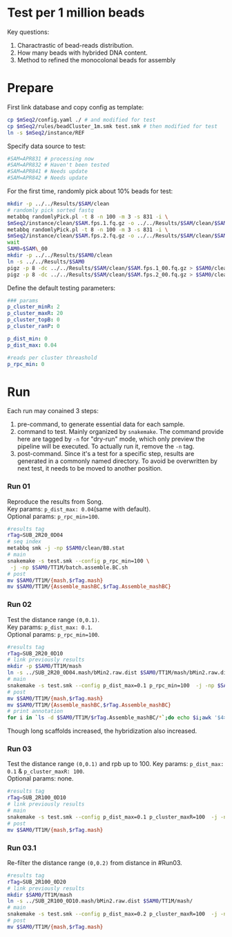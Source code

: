# Test per 1 million beads
Key questions:
1. Charactrastic of bead-reads distribution.
2. How many beads with hybrided DNA content.
3. Method to refined the monocolonal beads for assembly

# Prepare
First link database and copy config as template:
```bash
cp $mSeq2/config.yaml ./ # and modified for test
cp $mSeq2/rules/beadCluster_1m.smk test.smk # then modified for test
ln -s $mSeq2/instance/REF
```
Specify data source to test:
```bash
#SAM=APR831 # processing now
#SAM=APR832 # Haven't been tested
#SAM=APR841 # Needs update
#SAM=APR842 # Needs update
```
For the first time, randomly pick about 10% beads for test:
```bash
mkdir -p ../../Results/$SAM/clean
# randomly pick sorted fastq
metabbq randomlyPick.pl -t 8 -n 100 -m 3 -s 831 -i \
$mSeq2/instance/clean/$SAM.fps.1.fq.gz -o ../../Results/$SAM/clean/$SAM.fps.1 &
metabbq randomlyPick.pl -t 8 -n 100 -m 3 -s 831 -i \
$mSeq2/instance/clean/$SAM.fps.2.fq.gz -o ../../Results/$SAM/clean/$SAM.fps.2 &
wait
SAM0=$SAM\_00
mkdir -p ../../Results/$SAM0/clean
ln -s ../../Results/$SAM0
pigz -p 8 -dc ../../Results/$SAM/clean/$SAM.fps.1_00.fq.gz > $SAM0/clean/fastp.sort.1.fq &
pigz -p 8 -dc ../../Results/$SAM/clean/$SAM.fps.2_00.fq.gz > $SAM0/clean/fastp.sort.2.fq &
```
Define the default testing parameters:
```yaml
### params
p_cluster_minR: 2
p_cluster_maxR: 20
p_cluster_topB: 0
p_cluster_ranP: 0

p_dist_min: 0
p_dist_max: 0.04

#reads per cluster threashold
p_rpc_min: 0
```
# Run
Each run may conained 3 steps:
1. pre-command, to generate essential data for each sample.
2. command to test.  Mainly organized by `snakemake`. The command provide here are tagged by `-n` for "dry-run" mode, which only preview the pipeline will be executed. To actually run it, remove the `-n` tag.
3. post-command. Since it's a test for a specific step, results are generated in a commonly named directory. To avoid be overwritten by next test, it needs to be moved to another position.

### Run 01
Reproduce the results from Song.  
Key params: `p_dist_max: 0.04`(same with default).  
Optional params: `p_rpc_min=100`.
```bash
#results tag
rTag=SUB_2R20_0D04
# seq index
metabbq smk -j -np $SAM0/clean/BB.stat
# main
snakemake -s test.smk --config p_rpc_min=100 \
 -j -np $SAM0/TT1M/batch.assemble.BC.sh
# post
mv $SAM0/TT1M/{mash,$rTag.mash}
mv $SAM0/TT1M/{Assemble_mashBC,$rTag.Assemble_mashBC}
```

### Run 02
Test the distance range `(0,0.1)`.  
Key params: `p_dist_max: 0.1`.  
Optional params: `p_rpc_min=100`.
```bash
#results tag
rTag=SUB_2R20_0D10
# link previously results
mkdir -p $SAM0/TT1M/mash
ln -s ../SUB_2R20_0D04.mash/bMin2.raw.dist $SAM0/TT1M/mash/bMin2.raw.dist
# main
snakemake -s test.smk --config p_dist_max=0.1 p_rpc_min=100  -j -np $SAM0/TT1M/batch.assemble.BC.sh
# post
mv $SAM0/TT1M/{mash,$rTag.mash}
mv $SAM0/TT1M/{Assemble_mashBC,$rTag.Assemble_mashBC}
# print annotation
for i in `ls -d $SAM0/TT1M/$rTag.Assemble_mashBC/*`;do echo $i;awk '$4>999{print}'t $i/scaffolds.F.BLAST.tax.blast6.anno.best|column -t;done
```
Though long scaffolds increased, the hybridization also increased.

### Run 03
Test the distance range `(0,0.1)` and rpb up to 100.
Key params: `p_dist_max: 0.1` & `p_cluster_maxR: 100`.  
Optional params: none.
```bash
#results tag
rTag=SUB_2R100_0D10
# link previously results
# main
snakemake -s test.smk --config p_dist_max=0.1 p_cluster_maxR=100  -j -np $SAM0/TT1M/mash/bMin2.bc.tree.target.cluster.main
# post
mv $SAM0/TT1M/{mash,$rTag.mash}
```

### Run 03.1
Re-filter the distance range `(0,0.2)` from distance in #Run03.
```bash
#results tag
rTag=SUB_2R100_0D20
# link previously results
mkdir $SAM0/TT1M/mash
ln -s ../SUB_2R100_0D10.mash/bMin2.raw.dist $SAM0/TT1M/mash/
# main
snakemake -s test.smk --config p_dist_max=0.2 p_cluster_maxR=100  -j -np $SAM0/TT1M/mash/bMin2.bc.tree.target.cluster.main
# post
mv $SAM0/TT1M/{mash,$rTag.mash}
```
